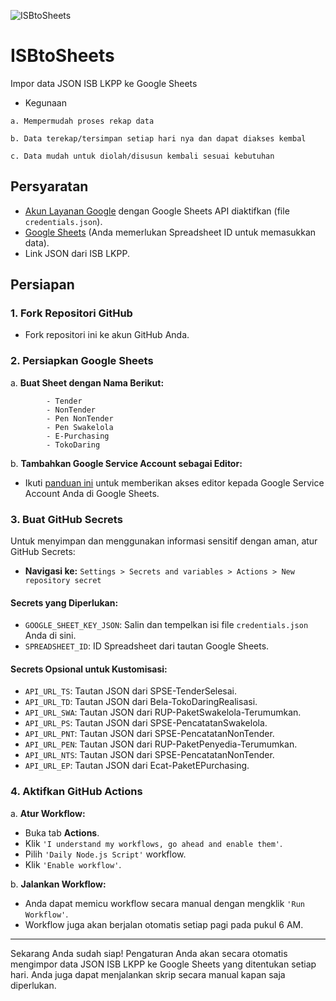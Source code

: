 ![ISBtoSheets](https://github.com/deniganda/ISBtoSheets/blob/main/Guide/ISBtoSheets.png)

# ISBtoSheets
Impor data JSON ISB LKPP ke Google Sheets
 - Kegunaan
```
a. Mempermudah proses rekap data

b. Data terekap/tersimpan setiap hari nya dan dapat diakses kembal

c. Data mudah untuk diolah/disusun kembali sesuai kebutuhan
```

## Persyaratan
- [Akun Layanan Google](https://github.com/deniganda/ISBtoSheets/blob/main/Guide/Google%20Service%20Account.md) dengan Google Sheets API diaktifkan (file `credentials.json`).
- [Google Sheets](https://github.com/deniganda/ISBtoSheets/blob/main/Guide/Google%20Sheets.md) (Anda memerlukan Spreadsheet ID untuk memasukkan data).
- Link JSON dari ISB LKPP.

## Persiapan

### 1. Fork Repositori GitHub

- Fork repositori ini ke akun GitHub Anda.

### 2. Persiapkan Google Sheets

a. **Buat Sheet dengan Nama Berikut:**
``` 
        - Tender
        - NonTender
        - Pen NonTender
        - Pen Swakelola
        - E-Purchasing
        - TokoDaring
```
b. **Tambahkan Google Service Account sebagai Editor:**
- Ikuti [panduan ini](https://github.com/deniganda/ISBtoSheets/blob/main/Guide/Google%20Sheets.md#how-to-add-the-google-service-account-as-an-editor-in-google-sheets) untuk memberikan akses editor kepada Google Service Account Anda di Google Sheets.

### 3. Buat GitHub Secrets

Untuk menyimpan dan menggunakan informasi sensitif dengan aman, atur GitHub Secrets:

- **Navigasi ke:** `Settings > Secrets and variables > Actions > New repository secret`

#### **Secrets yang Diperlukan:**
- `GOOGLE_SHEET_KEY_JSON`: Salin dan tempelkan isi file `credentials.json` Anda di sini.
- `SPREADSHEET_ID`: ID Spreadsheet dari tautan Google Sheets.

#### **Secrets Opsional untuk Kustomisasi:**
- `API_URL_TS`: Tautan JSON dari SPSE-TenderSelesai.
- `API_URL_TD`: Tautan JSON dari Bela-TokoDaringRealisasi.
- `API_URL_SWA`: Tautan JSON dari RUP-PaketSwakelola-Terumumkan.
- `API_URL_PS`: Tautan JSON dari SPSE-PencatatanSwakelola.
- `API_URL_PNT`: Tautan JSON dari SPSE-PencatatanNonTender.
- `API_URL_PEN`: Tautan JSON dari RUP-PaketPenyedia-Terumumkan.
- `API_URL_NTS`: Tautan JSON dari SPSE-PencatatanNonTender.
- `API_URL_EP`: Tautan JSON dari Ecat-PaketEPurchasing.

### 4. Aktifkan GitHub Actions

a. **Atur Workflow:**
- Buka tab **Actions**.
- Klik `'I understand my workflows, go ahead and enable them'`.
- Pilih `'Daily Node.js Script'` workflow.
- Klik `'Enable workflow'`.

b. **Jalankan Workflow:**
- Anda dapat memicu workflow secara manual dengan mengklik `'Run Workflow'`.
- Workflow juga akan berjalan otomatis setiap pagi pada pukul 6 AM.

---

Sekarang Anda sudah siap! Pengaturan Anda akan secara otomatis mengimpor data JSON ISB LKPP ke Google Sheets yang ditentukan setiap hari. Anda juga dapat menjalankan skrip secara manual kapan saja diperlukan.
